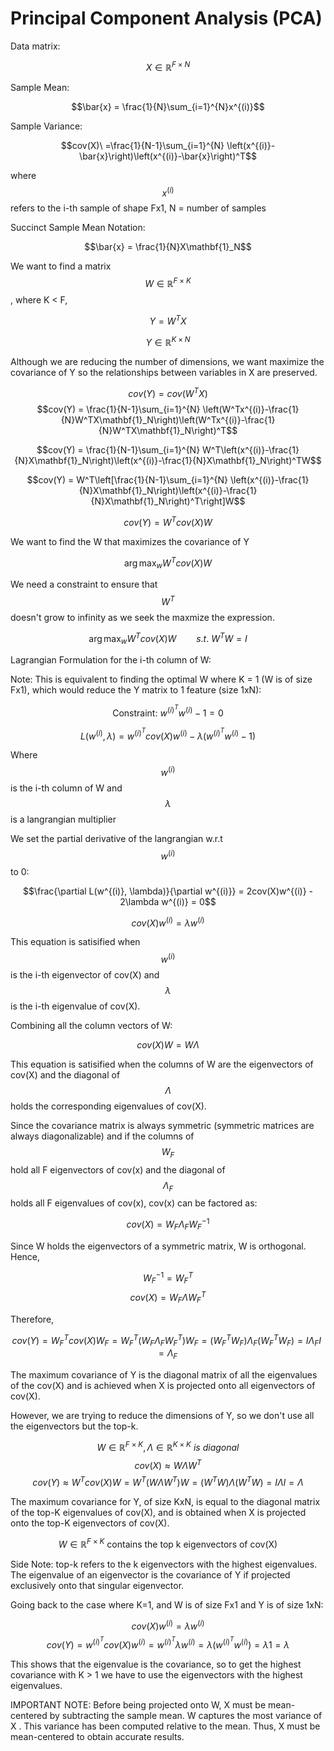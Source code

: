 # Principal Component Analysis (PCA)

Data matrix: 

$$X \in \mathbb{R}^{F \times N}$$

Sample Mean:

$$\bar{x} = \frac{1}{N}\sum_{i=1}^{N}x^{(i)}$$

Sample Variance:

$$cov(X)\ =\frac{1}{N-1}\sum_{i=1}^{N} \left(x^{(i)}-\bar{x}\right)\left(x^{(i)}-\bar{x}\right)^T$$

where $$x^{(i)}$$ refers to the i-th sample of shape Fx1, N = number of samples

Succinct Sample Mean Notation:

$$\bar{x} = \frac{1}{N}X\mathbf{1}_N$$

We want to find a matrix $$W\in\mathbb{R}^{F\times K}$$, where K < F,

$$Y = W^TX$$

$$Y\in\mathbb{R}^{K\times N}$$

Although we are reducing the number of dimensions, we want maximize the covariance of Y so the relationships between variables in X are preserved.

$$cov(Y) = cov(W^TX)$$
$$cov(Y) = \frac{1}{N-1}\sum_{i=1}^{N} \left(W^Tx^{(i)}-\frac{1}{N}W^TX\mathbf{1}_N\right)\left(W^Tx^{(i)}-\frac{1}{N}W^TX\mathbf{1}_N\right)^T$$

$$cov(Y) = \frac{1}{N-1}\sum_{i=1}^{N} W^T\left(x^{(i)}-\frac{1}{N}X\mathbf{1}_N\right)\left(x^{(i)}-\frac{1}{N}X\mathbf{1}_N\right)^TW$$

$$cov(Y) = W^T\left[\frac{1}{N-1}\sum_{i=1}^{N} \left(x^{(i)}-\frac{1}{N}X\mathbf{1}_N\right)\left(x^{(i)}-\frac{1}{N}X\mathbf{1}_N\right)^T\right]W$$

$$cov(Y) = W^Tcov(X)W$$

We want to find the W that maximizes the covariance of Y

$$\arg\max_{w} W^Tcov(X)W$$

We need a constraint to ensure that $$W^T$$ doesn't grow to infinity as we seek the maxmize the expression.

$$\arg\max_{w} W^Tcov(X)W \qquad s.t. \ W^TW=I$$

Lagrangian Formulation for the i-th column of W:

Note: This is equivalent to finding the optimal W where K = 1 (W is of size Fx1), which would reduce the Y matrix to 1 feature (size 1xN):

$$\text{Constraint: } w^{{(i)}^T}w^{(i)}-1=0$$

$$L(w^{(i)}, \lambda) = w^{{(i)}^T}cov(X)w^{(i)} - \lambda (w^{{(i)}^T}w^{(i)}-1)$$

Where $$w^{(i)}$$ is the i-th column of W and $$\lambda$$ is a langrangian multiplier

We set the partial derivative of the langrangian w.r.t $$w^{(i)}$$ to 0:

$$\frac{\partial L(w^{(i)}, \lambda)}{\partial w^{(i)}} = 2cov(X)w^{(i)} - 2\lambda w^{(i)} = 0$$

$$cov(X)w^{(i)} = \lambda w^{(i)}$$

This equation is satisified when $$w^{(i)}$$ is the i-th eigenvector of cov(X) and $$\lambda$$ is the i-th eigenvalue of cov(X).

Combining all the column vectors of W:

$$cov(X)W = W\Lambda$$

This equation is satisified when the columns of W are the eigenvectors of cov(X) and the diagonal of $$\Lambda$$ holds the corresponding eigenvalues of cov(X).

Since the covariance matrix is always symmetric (symmetric matrices are always diagonalizable) and if the columns of $$W_F$$ hold all F eigenvectors of cov(x) and the diagonal of $$\Lambda_F$$ holds all F eigenvalues of cov(x), cov(x) can be factored as:

$$cov(X) = W_F \Lambda_F W_F^{-1}$$


Since W holds the eigenvectors of a symmetric matrix, W is orthogonal. 
Hence, 

$$W_F^{-1} = W_F^T$$
$$cov(X) = W_F \Lambda W_F^T$$

Therefore,

$$cov(Y) = W_F^Tcov(X) W_F = W_F^T(W_F \Lambda_F W_F^T)W_F = (W_F^TW_F) \Lambda_F (W_F^TW_F) = I\Lambda_F I = \Lambda_F$$

The maximum covariance of Y is the diagonal matrix of all the eigenvalues of the cov(X) and is achieved when X is projected onto all eigenvectors of cov(X).

However, we are trying to reduce the dimensions of Y, so we don't use all the eigenvectors but the top-k. 

$$W\in\mathbb{R}^{F\times K}, \Lambda \in \mathbb{R}^{K \times K} \ is \ diagonal$$
$$cov(X) \approx W \Lambda W^T$$
$$cov(Y) \approx W^Tcov(X) W = W^T(W \Lambda W^T)W = (W^TW) \Lambda (W^TW) = I\Lambda I = \Lambda$$

The maximum covariance for Y, of size KxN, is equal to the diagonal matrix of the top-K eigenvalues of cov(X), and is obtained when X is projected onto the top-K eigenvectors of cov(X).

$$W \in \mathbb{R}^{F \times K} \text{ contains the top k eigenvectors of cov(X)}$$

Side Note: top-k refers to the k eigenvectors with the highest eigenvalues. The eigenvalue of an eigenvector is the covariance of Y if projected exclusively onto that singular eigenvector.

Going back to the case where K=1, and W is of size Fx1 and Y is of size 1xN:

$$cov(X)w^{(i)} = \lambda w^{(i)}$$
$$cov(Y) = w^{{(i)}^T}cov(X) w^{(i)} = w^{{(i)}^T}\lambda w^{(i)} = \lambda (w^{{(i)}^T}w^{(i)}) = \lambda 1 = \lambda$$

This shows that the eigenvalue is the covariance, so to get the highest covariance with K > 1 we have to use the eigenvectors with the highest eigenvalues.

IMPORTANT NOTE: Before being projected onto W, X must be mean-centered by subtracting the sample mean. W captures the most variance of X . This variance has been computed relative to the mean. Thus, X must be mean-centered to obtain accurate results.

